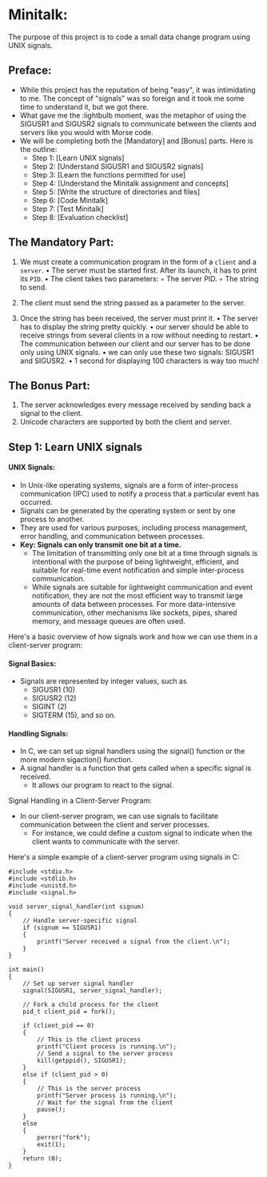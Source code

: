 # Minitalk:

The purpose of this project is to code a small data change program using UNIX signals.


## Preface:
- While this project has the reputation of being "easy", it was intimidating to me. The concept of "signals" was so foreign and it took me some time to understand it, but we got there. 
- What gave me the :lightbulb moment, was the metaphor of using the SIGUSR1 and SIGUSR2 signals to communicate between the clients and servers like you would with Morse code.
- We will be completing both the [Mandatory] and [Bonus] parts. Here is the outline:
	- Step 1: [Learn UNIX signals]
	- Step 2: [Understand SIGUSR1 and SIGUSR2 signals]
	- Step 3: [Learn the functions permitted for use]
	- Step 4: [Understand the Minitalk assignment and concepts]
	- Step 5: [Write the structure of directories and files]
	- Step 6: [Code Minitalk]
	- Step 7: [Test Minitalk]
	- Step 8: [Evaluation checklist]


## The Mandatory Part:

1. We must create a communication program in the form of a `client` and a `server`.
    • The server must be started first. After its launch, it has to print its `PID`.
    • The client takes two parameters: 
        ◦ The server PID.
        ◦ The string to send.

2. The client must send the string passed as a parameter to the server.

3. Once the string has been received, the server must print it.
    • The server has to display the string pretty quickly.
    • our server should be able to receive strings from several clients in a row without needing to restart.
    • The communication between our client and our server has to be done only using UNIX signals.
    • we can only use these two signals: SIGUSR1 and SIGUSR2. 
	• 1 second for displaying 100 characters is way too much!


## The Bonus Part:

1. The server acknowledges every message received by sending back a signal to the client.
2. Unicode characters are supported by both the client and server.


## Step 1: Learn UNIX signals

#### UNIX Signals:

- In Unix-like operating systems, signals are a form of inter-process communication (IPC) used to notify a process that a particular event has occurred. 
- Signals can be generated by the operating system or sent by one process to another. 
- They are used for various purposes, including process management, error handling, and communication between processes. 
- **Key: Signals can only transmit one bit at a time.**
    - The limitation of transmitting only one bit at a time through signals is intentional with the purpose of being lightweight, efficient, and suitable for real-time event notification and simple inter-process communication.
    - While signals are suitable for lightweight communication and event notification, they are not the most efficient way to transmit large amounts of data between processes. For more data-intensive communication, other mechanisms like sockets, pipes, shared memory, and message queues are often used.

Here's a basic overview of how signals work and how we can use them in a client-server program:

#### Signal Basics:

- Signals are represented by integer values, such as 
    - SIGUSR1 (10)
    - SIGUSR2 (12)
    - SIGINT (2)
    - SIGTERM (15), and so on. 

#### Handling Signals:
- In C, we can set up signal handlers using the signal() function or the more modern sigaction() function.
- A signal handler is a function that gets called when a specific signal is received. 
    - It allows our program to react to the signal.


Signal Handling in a Client-Server Program:
- In our client-server program, we can use signals to facilitate communication between the client and server processes. 
    - For instance, we could define a custom signal to indicate when the client wants to communicate with the server.


Here's a simple example of a client-server program using signals in C:
```
#include <stdio.h>
#include <stdlib.h>
#include <unistd.h>
#include <signal.h>

void server_signal_handler(int signum) 
{
    // Handle server-specific signal
    if (signum == SIGUSR1) 
    {
        printf("Server received a signal from the client.\n");
    }
}

int main() 
{
    // Set up server signal handler
    signal(SIGUSR1, server_signal_handler);

    // Fork a child process for the client
    pid_t client_pid = fork();

    if (client_pid == 0) 
    {
        // This is the client process
        printf("Client process is running.\n");
        // Send a signal to the server process
        kill(getppid(), SIGUSR1);
    } 
    else if (client_pid > 0) 
    {
        // This is the server process
        printf("Server process is running.\n");
        // Wait for the signal from the client
        pause();
    } 
    else 
    {
        perror("fork");
        exit(1);
    }
    return (0);
}
```